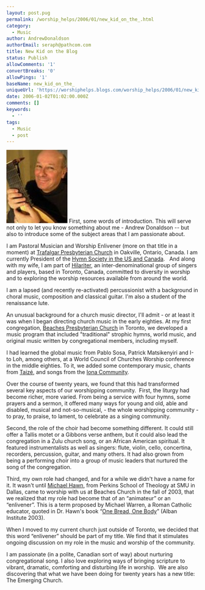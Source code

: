 ```yaml
---
layout: post.pug
permalink: /worship_helps/2006/01/new_kid_on_the_.html 
category:
  - Music
author: AndrewDonaldson
authorEmail: seraph@pathcom.com
title: New Kid on the Blog
status: Publish
allowComments: '1'
convertBreaks: '0'
allowPings: '1'
baseName: new_kid_on_the_
uniqueUrl: 'https://worshiphelps.blogs.com/worship_helps/2006/01/new_kid_on_the_.html '
date: 2006-01-02T01:02:00.000Z
comments: []
keywords:
  - ''
tags:
  - Music
  - post
---
```

[![Andrewd](/img/andrewd.jpg "Andrewd")](http://worshiphelps.blogs.com/.shared/image.html?/photos/uncategorized/andrewd.jpg) First, some words of introduction. This will serve not only to let you know something about me - Andrew Donaldson -- but also to introduce some of the subject areas that I am passionate about.

I am Pastoral Musician and Worship Enlivener (more on that title in a moment) at [Trafalgar Presbyterian Church](http://www.trafalgarchurch.ca/) in Oakville, Ontario, Canada. I am currently President of the [Hymn Society in the US and Canada](http://www.thehymnsociety.org/).   And along with my wife, I am part of [Hilariter](http://www.hilariter.ca/index.html), an inter-denominational group of singers and players, based in Toronto, Canada, committed to diversity in worship and to exploring the worship resources available from around the world.

I am a lapsed (and recently re-activated) percussionist with a background in choral music, composition and classical guitar. I'm also a student of the renaissance lute.

An unusual background for a church music director, I'll admit - or at least it was when I began directing church music in the early eighties. At my first congregation, [Beaches Presbyterian Church](http://new.beacheschurch.org/) in Toronto, we developed a music program that included "traditional" strophic hymns, world music, and original music written by congregational members, including myself.

I had learned the global music from Pablo Sosa, Patrick Matsikenyiri and I-to Loh, among others, at a World Council of Churches Worship conference in the middle eighties. To it, we added some contemporary music, chants from [Taizé](http://www.taize.fr/), and songs from the [Iona Community](http://www.iona.org.uk/).

Over the course of twenty years, we found that this had transformed several key aspects of our worshipping community.  First, the liturgy had become richer, more varied. From being a service with four hymns, some prayers and a sermon, it offered many ways for young and old, able and disabled, musical and not-so-musical, - the whole worshipping community - to pray, to praise, to lament, to celebrate as a singing community.

Second, the role of the choir had become something different. It could still offer a Tallis motet or a Gibbons verse anthem, but it could also lead the congregation in a Zulu church song, or an African American spiritual. It featured instrumentalists as well as singers: flute, violin, cello, concertina, recorders, percussion, guitar, and many others. It had also grown from being a performing choir into a group of music leaders that nurtured the song of the congregation.

Third, my own role had changed, and for a while we didn't have a name for it. It wasn't until [Michael Hawn](http://www.choristersguild.org/hawn.html), from Perkins School of Theology at SMU in Dallas, came to worship with us at Beaches Church in the fall of 2003, that we realized that my role had become that of an “animateur” or an “enlivener”. This is a term proposed by Michael Warren, a Roman Catholic educator, quoted in Dr. Hawn's book “[One Bread, One Body](http://www.amazon.com/gp/product/156699277X/sr=8-1/qid=1147747204/ref=pd_bbs_1/103-5407787-3041462?%5Fencoding=UTF8)” (Alban Institute 2003).

When I moved to my current church just outside of Toronto, we decided that this word “enlivener” should be part of my title. We find that it stimulates ongoing discussion on my role in the music and worship of the community.

I am passionate (in a polite, Canadian sort of way) about nurturing congregational song. I also love exploring ways of bringing scripture to vibrant, dramatic, comforting and disturbing life in worship.  We are also discovering that what we have been doing for twenty years has a new title: The Emerging Church.